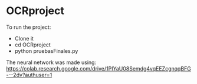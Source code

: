 # OCRproject

To run the project:

- Clone it
- cd OCRproject
- python pruebasFinales.py

The neural network was made using:
https://colab.research.google.com/drive/1PIYaU08Semdg4vqEEZcgnqqBFG---2dv?authuser=1


